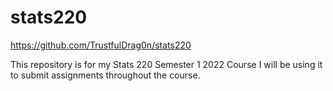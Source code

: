 # stats220
https://github.com/TrustfulDrag0n/stats220

This repository is for my Stats 220 Semester 1 2022 Course
I will be using it to submit assignments throughout the course.